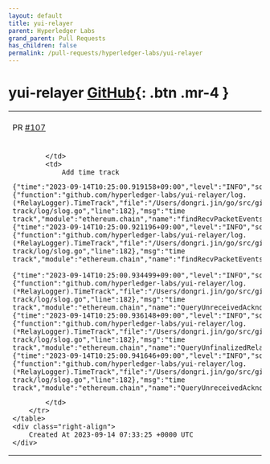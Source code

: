 ```yaml
---
layout: default
title: yui-relayer
parent: Hyperledger Labs
grand_parent: Pull Requests
has_children: false
permalink: /pull-requests/hyperledger-labs/yui-relayer
---
```


# yui-relayer <span class="fs-3 right-align">[GitHub](https://github.com/hyperledger-labs/yui-relayer){: .btn .mr-4 }</span>


<div>
    <table>
        <tr>
            <td>
                PR <a href="https://github.com/hyperledger-labs/yui-relayer/pull/107" class=".btn">#107</a>
            </td>
            <td>
                <b>
                    Add time track
                </b>
            </td>
        </tr>
        <tr>
            <td>
                
            </td>
            <td>
                Add time track
```
{"time":"2023-09-14T10:25:00.919158+09:00","level":"INFO","source":{"function":"github.com/hyperledger-labs/yui-relayer/log.(*RelayLogger).TimeTrack","file":"/Users/dongri.jin/go/src/github.com/dongrie/yui-relayer-time-track/log/slog.go","line":182},"msg":"time track","module":"ethereum.chain","name":"findRecvPacketEvents","elapsed":10582031}
{"time":"2023-09-14T10:25:00.921196+09:00","level":"INFO","source":{"function":"github.com/hyperledger-labs/yui-relayer/log.(*RelayLogger).TimeTrack","file":"/Users/dongri.jin/go/src/github.com/dongrie/yui-relayer-time-track/log/slog.go","line":182},"msg":"time track","module":"ethereum.chain","name":"findRecvPacketEvents","elapsed":12625927}

{"time":"2023-09-14T10:25:00.934499+09:00","level":"INFO","source":{"function":"github.com/hyperledger-labs/yui-relayer/log.(*RelayLogger).TimeTrack","file":"/Users/dongri.jin/go/src/github.com/dongrie/yui-relayer-time-track/log/slog.go","line":182},"msg":"time track","module":"ethereum.chain","name":"QueryUnreceivedAcknowledgements","elapsed":356}
{"time":"2023-09-14T10:25:00.936148+09:00","level":"INFO","source":{"function":"github.com/hyperledger-labs/yui-relayer/log.(*RelayLogger).TimeTrack","file":"/Users/dongri.jin/go/src/github.com/dongrie/yui-relayer-time-track/log/slog.go","line":182},"msg":"time track","module":"ethereum.chain","name":"QueryUnfinalizedRelayAcknowledgements","elapsed":27791926}
{"time":"2023-09-14T10:25:00.941646+09:00","level":"INFO","source":{"function":"github.com/hyperledger-labs/yui-relayer/log.(*RelayLogger).TimeTrack","file":"/Users/dongri.jin/go/src/github.com/dongrie/yui-relayer-time-track/log/slog.go","line":182},"msg":"time track","module":"ethereum.chain","name":"QueryUnreceivedAcknowledgements","elapsed":3310680}
```

            </td>
        </tr>
    </table>
    <div class="right-align">
        Created At 2023-09-14 07:33:25 +0000 UTC
    </div>
</div>

